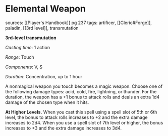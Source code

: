 # Elemental Weapon
sources: [[Player's Handbook]] pg 237
tags: artificer, [[Cleric#Forge]], paladin, [[3rd level]], transmutation

**3rd-level transmutation**

*Casting time*: 1 action

*Range*: Touch

*Components*: V, S

*Duration*: Concentration, up to 1 hour

A nonmagical weapon you touch becomes a magic weapon. Choose one of the following damage types: acid, cold, fire, lightning, or thunder. For the duration, the weapon has a +1 bonus to attack rolls and deals an extra 1d4 damage of the chosen type when it hits.

**At Higher Levels.** When you cast this spell using a spell slot of 5th or 6th level, the bonus to attack rolls increases to +2 and the extra damage increases to 2d4. When you use a spell slot of 7th level or higher, the bonus increases to +3 and the extra damage increases to 3d4.

